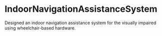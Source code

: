 # IndoorNavigationAssistanceSystem
Designed an indoor navigation assistance system for the visually impaired using wheelchair-based hardware.
